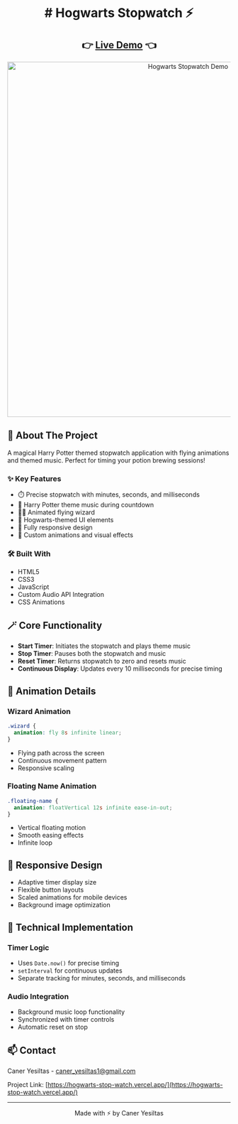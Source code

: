 
<div align="center">
 <h1> 
 # Hogwarts Stopwatch ⚡️
 </h1>
</div>

<div align="center">
  <h2>
    👉 <a href="https://hogwarts-stop-watch.vercel.app/">Live Demo</a> 👈
  </h2>
</div>

<div align="center">
  <img src="/hogwarts-stop-watch.gif" alt="Hogwarts Stopwatch Demo" width="800"/>
</div>

## 📌 About The Project

A magical Harry Potter themed stopwatch application with flying animations and themed music. Perfect for timing your potion brewing sessions!

### ✨ Key Features

- ⏱️ Precise stopwatch with minutes, seconds, and milliseconds
- 🎵 Harry Potter theme music during countdown
- 🧙‍♂️ Animated flying wizard
- 🏰 Hogwarts-themed UI elements
- 📱 Fully responsive design
- 🎨 Custom animations and visual effects

### 🛠️ Built With

- HTML5
- CSS3
- JavaScript
- Custom Audio API Integration
- CSS Animations

## 🪄 Core Functionality

- **Start Timer**: Initiates the stopwatch and plays theme music
- **Stop Timer**: Pauses both the stopwatch and music
- **Reset Timer**: Returns stopwatch to zero and resets music
- **Continuous Display**: Updates every 10 milliseconds for precise timing

## 💫 Animation Details

### Wizard Animation
```css
.wizard {
  animation: fly 8s infinite linear;
}
```
- Flying path across the screen
- Continuous movement pattern
- Responsive scaling

### Floating Name Animation
```css
.floating-name {
  animation: floatVertical 12s infinite ease-in-out;
}
```
- Vertical floating motion
- Smooth easing effects
- Infinite loop

## 📱 Responsive Design

- Adaptive timer display size
- Flexible button layouts
- Scaled animations for mobile devices
- Background image optimization

## 🎯 Technical Implementation

### Timer Logic
- Uses `Date.now()` for precise timing
- `setInterval` for continuous updates
- Separate tracking for minutes, seconds, and milliseconds

### Audio Integration
- Background music loop functionality
- Synchronized with timer controls
- Automatic reset on stop

## 📫 Contact

Caner Yesiltas - caner_yesiltas1@gmail.com

Project Link: [https://hogwarts-stop-watch.vercel.app/](https://hogwarts-stop-watch.vercel.app/)

---

<div align="center">
  Made with ⚡️ by Caner Yesiltas
</div>
